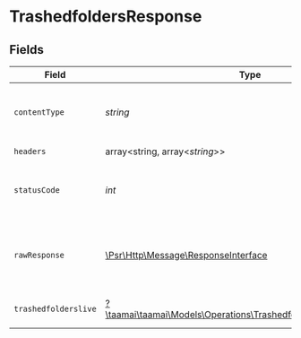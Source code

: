 # TrashedfoldersResponse


## Fields

| Field                                                                                                                                                                                                                                                                                                                                         | Type                                                                                                                                                                                                                                                                                                                                          | Required                                                                                                                                                                                                                                                                                                                                      | Description                                                                                                                                                                                                                                                                                                                                   | Example                                                                                                                                                                                                                                                                                                                                       |
| --------------------------------------------------------------------------------------------------------------------------------------------------------------------------------------------------------------------------------------------------------------------------------------------------------------------------------------------- | --------------------------------------------------------------------------------------------------------------------------------------------------------------------------------------------------------------------------------------------------------------------------------------------------------------------------------------------- | --------------------------------------------------------------------------------------------------------------------------------------------------------------------------------------------------------------------------------------------------------------------------------------------------------------------------------------------- | --------------------------------------------------------------------------------------------------------------------------------------------------------------------------------------------------------------------------------------------------------------------------------------------------------------------------------------------- | --------------------------------------------------------------------------------------------------------------------------------------------------------------------------------------------------------------------------------------------------------------------------------------------------------------------------------------------- |
| `contentType`                                                                                                                                                                                                                                                                                                                                 | *string*                                                                                                                                                                                                                                                                                                                                      | :heavy_check_mark:                                                                                                                                                                                                                                                                                                                            | HTTP response content type for this operation                                                                                                                                                                                                                                                                                                 |                                                                                                                                                                                                                                                                                                                                               |
| `headers`                                                                                                                                                                                                                                                                                                                                     | array<string, array<*string*>>                                                                                                                                                                                                                                                                                                                | :heavy_check_mark:                                                                                                                                                                                                                                                                                                                            | N/A                                                                                                                                                                                                                                                                                                                                           |                                                                                                                                                                                                                                                                                                                                               |
| `statusCode`                                                                                                                                                                                                                                                                                                                                  | *int*                                                                                                                                                                                                                                                                                                                                         | :heavy_check_mark:                                                                                                                                                                                                                                                                                                                            | HTTP response status code for this operation                                                                                                                                                                                                                                                                                                  |                                                                                                                                                                                                                                                                                                                                               |
| `rawResponse`                                                                                                                                                                                                                                                                                                                                 | [\Psr\Http\Message\ResponseInterface](https://www.php-fig.org/psr/psr-7/#33-psrhttpmessageresponseinterface)                                                                                                                                                                                                                                  | :heavy_check_mark:                                                                                                                                                                                                                                                                                                                            | Raw HTTP response; suitable for custom response parsing                                                                                                                                                                                                                                                                                       |                                                                                                                                                                                                                                                                                                                                               |
| `trashedfolderslive`                                                                                                                                                                                                                                                                                                                          | [?\taamai\taamai\Models\Operations\TrashedfoldersTrashedfolderslive](../../Models/Operations/TrashedfoldersTrashedfolderslive.md)                                                                                                                                                                                                             | :heavy_minus_sign:                                                                                                                                                                                                                                                                                                                            | OK                                                                                                                                                                                                                                                                                                                                            | {"status":"success","message":"Data Fatched Successfully","data":[{"id":14,"name":"haristaamsoft","icon":"https://taamfly.com/assets/empty.jpg","description":null,"workbook_id":1,"user_id":1,"status":1,"created_at":"2023-07-20T14:06:31.000000Z","updated_at":"2023-08-09T07:48:43.000000Z","deleted_at":"2023-08-09T07:48:43.000000Z"}]} |